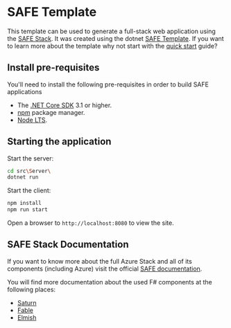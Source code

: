 # SAFE Template
This template can be used to generate a full-stack web application using the [SAFE Stack](https://safe-stack.github.io/). It was created using the dotnet [SAFE Template](https://safe-stack.github.io/docs/template-overview/). If you want to learn more about the template why not start with the [quick start](https://safe-stack.github.io/docs/quickstart/) guide?

## Install pre-requisites
You'll need to install the following pre-requisites in order to build SAFE applications

* The [.NET Core SDK](https://www.microsoft.com/net/download) 3.1 or higher.
* [npm](https://nodejs.org/en/download/) package manager.
* [Node LTS](https://nodejs.org/en/download/).

## Starting the application
Start the server:
```bash
cd src\Server\
dotnet run
```

Start the client:
```bash
npm install
npm run start
```

Open a browser to `http://localhost:8080` to view the site.

## SAFE Stack Documentation
If you want to know more about the full Azure Stack and all of its components (including Azure) visit the official [SAFE documentation](https://safe-stack.github.io/docs/).

You will find more documentation about the used F# components at the following places:

* [Saturn](https://saturnframework.org/docs/)
* [Fable](https://fable.io/docs/)
* [Elmish](https://elmish.github.io/elmish/)
